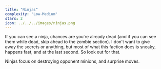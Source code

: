 ```yaml
---
title: "Ninjas"
complexity: "Low-Medium"
stars: 2
icon: ../../../images/ninjas.png
---
```


If you can see a ninja, chances are you're already dead (and if you can see them while dead, skip ahead to the zombie section). I don't want to give away the secrets or anything, but most of what this faction does is sneaky, happens fast, and at the last second. So look out for that.

Ninjas focus on destroying opponent minions, and surprise moves.
